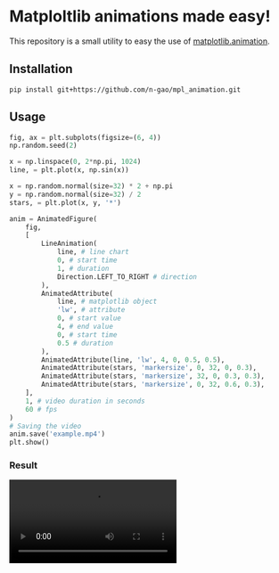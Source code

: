 # Matploltlib animations made easy!

This repository is a small utility to easy the use of [matplotlib.animation](https://matplotlib.org/stable/api/animation_api.html).

## Installation
```
pip install git+https://github.com/n-gao/mpl_animation.git
```


## Usage
```python
fig, ax = plt.subplots(figsize=(6, 4))
np.random.seed(2)

x = np.linspace(0, 2*np.pi, 1024)
line, = plt.plot(x, np.sin(x))

x = np.random.normal(size=32) * 2 + np.pi
y = np.random.normal(size=32) / 2
stars, = plt.plot(x, y, '*')

anim = AnimatedFigure(
    fig,
    [
        LineAnimation(
            line, # line chart
            0, # start time
            1, # duration
            Direction.LEFT_TO_RIGHT # direction
        ),
        AnimatedAttribute(
            line, # matplotlib object
            'lw', # attribute
            0, # start value
            4, # end value
            0, # start time
            0.5 # duration
        ),
        AnimatedAttribute(line, 'lw', 4, 0, 0.5, 0.5),
        AnimatedAttribute(stars, 'markersize', 0, 32, 0, 0.3),
        AnimatedAttribute(stars, 'markersize', 32, 0, 0.3, 0.3),
        AnimatedAttribute(stars, 'markersize', 0, 32, 0.6, 0.3),
    ],
    1, # video duration in seconds
    60 # fps
)
# Saving the video
anim.save('example.mp4')
plt.show()
```

### Result
![Example video](video/example.mp4)
